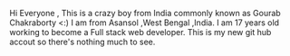 Hi Everyone , This is a crazy boy from India commonly known as Gourab Chakraborty <:)
I am from Asansol ,West Bengal ,India.
I am 17 years old working to become a Full stack web developer.
This is my new git hub accout so there's nothing much to see.
